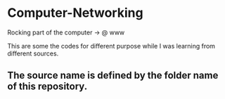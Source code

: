 # Computer-Networking
Rocking part of the computer -> @ www 

This are some the codes for different purpose while I was learning from different sources. 

## The source name is defined by the folder name of this repository.
